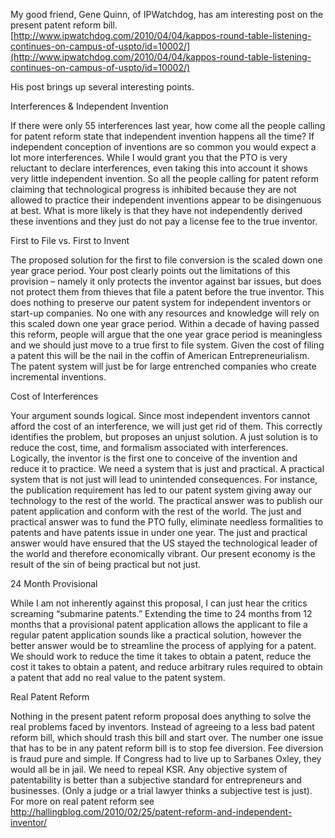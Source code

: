 

My good friend, Gene Quinn, of IPWatchdog, has am interesting post on the present patent reform bill. [http://www.ipwatchdog.com/2010/04/04/kappos-round-table-listening-continues-on-campus-of-uspto/id=10002/](http://www.ipwatchdog.com/2010/04/04/kappos-round-table-listening-continues-on-campus-of-uspto/id=10002/)

  

His post brings up several interesting points.

  

Interferences & Independent Invention

If there were only 55 interferences last year, how come all the people calling for patent reform state that independent invention happens all the time? If independent conception of inventions are so common you would expect a lot more interferences. While I would grant you that the PTO is very reluctant to declare interferences, even taking this into account it shows very little independent invention. So all the people calling for patent reform claiming that technological progress is inhibited because they are not allowed to practice their independent inventions appear to be disingenuous at best. What is more likely is that they have not independently derived these inventions and they just do not pay a license fee to the true inventor.

  

First to File vs. First to Invent

The proposed solution for the first to file conversion is the scaled down one year grace period. Your post clearly points out the limitations of this provision – namely it only protects the inventor against bar issues, but does not protect them from thieves that file a patent before the true inventor. This does nothing to preserve our patent system for independent inventors or start-up companies. No one with any resources and knowledge will rely on this scaled down one year grace period. Within a decade of having passed this reform, people will argue that the one year grace period is meaningless and we should just move to a true first to file system. Given the cost of filing a patent this will be the nail in the coffin of American Entrepreneurialism. The patent system will just be for large entrenched companies who create incremental inventions.

  

Cost of Interferences

Your argument sounds logical. Since most independent inventors cannot afford the cost of an interference, we will just get rid of them. This correctly identifies the problem, but proposes an unjust solution. A just solution is to reduce the cost, time, and formalism associated with interferences. Logically, the inventor is the first one to conceive of the invention and reduce it to practice. We need a system that is just and practical. A practical system that is not just will lead to unintended consequences. For instance, the publication requirement has led to our patent system giving away our technology to the rest of the world. The practical answer was to publish our patent application and conform with the rest of the world. The just and practical answer was to fund the PTO fully, eliminate needless formalities to patents and have patents issue in under one year. The just and practical answer would have ensured that the US stayed the technological leader of the world and therefore economically vibrant. Our present economy is the result of the sin of being practical but not just.

  

24 Month Provisional

While I am not inherently against this proposal, I can just hear the critics screaming “submarine patents.” Extending the time to 24 months from 12 months that a provisional patent application allows the applicant to file a regular patent application sounds like a practical solution, however the better answer would be to streamline the process of applying for a patent. We should work to reduce the time it takes to obtain a patent, reduce the cost it takes to obtain a patent, and reduce arbitrary rules required to obtain a patent that add no real value to the patent system.

  

Real Patent Reform

Nothing in the present patent reform proposal does anything to solve the real problems faced by inventors. Instead of agreeing to a less bad patent reform bill, which should trash this bill and start over. The number one issue that has to be in any patent reform bill is to stop fee diversion. Fee diversion is fraud pure and simple. If Congress had to live up to Sarbanes Oxley, they would all be in jail. We need to repeal KSR. Any objective system of patentability is better than a subjective standard for entrepreneurs and businesses. (Only a judge or a trial lawyer thinks a subjective test is just). For more on real patent reform see http://hallingblog.com/2010/02/25/patent-reform-and-independent-inventor/